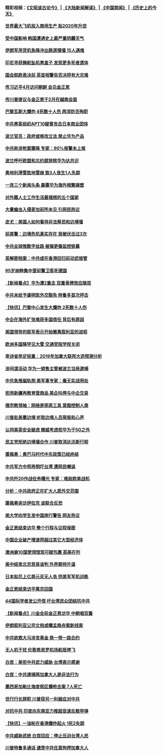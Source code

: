 #### 精彩视频：[《文昭谈古论今》](https://github.com/gfw-breaker/wenzhao/blob/master/README.md?t=01142131) | [《大陆新闻解读》](https://github.com/gfw-breaker/ntdtv-comedy/blob/master/README.md?t=01142131) | [《中国禁闻》](https://github.com/gfw-breaker/ntdtv-news/blob/master/README.md?t=01142131) | [《历史上的今天》](https://github.com/gfw-breaker/today-in-history/blob/master/README.md?t=01142131) 

#### [世界最大飞机投入商用生产 拟2020年升空](../pages/nsc418/n10975188.md?t=01142131) 

#### [受中国影响 韩国遭遇史上最严重阴霾天气](../pages/nsc418/n10974564.md?t=01142131) 

#### [伊朗军用货机急降冲出跑道撞墙 15人遇难](../pages/nsc418/n10974806.md?t=01142131) 

#### [印尼寻获狮航坠机黑盒子 发现更多死者遗体](../pages/nsc418/n10974514.md?t=01142131) 

#### [国会脱欧表决前 英首相警告否决将有大灾难](../pages/nsc418/n10974483.md?t=01142131) 

#### [传习近平4月访问朝鲜 会见金正恩](../pages/nsc418/n10974482.md?t=01142131) 

#### [传川普提议与金正恩于2月在越南会面](../pages/nsc418/n10974214.md?t=01142131) 

#### [巴黎瓦斯大爆炸 4死数十人伤 两消防员殉职](../pages/nsc418/n10973956.md?t=01142131) 

#### [中共黑客组织APT10疑曾攻击日本商业团体](../pages/nsc418/n10973309.md?t=01142131) 

#### [波兰官员：政府或修改立法 禁止华为产品](../pages/nsc418/n10973119.md?t=01142131) 

#### [中共称涉枪案骤降 专家：90%报警未上报](../pages/nsc418/n10972910.md?t=01142131) 

#### [波兰呼吁欧盟和北约就排除华为达共识](../pages/nsc418/n10972945.md?t=01142131) 

#### [奥地利滑雪胜地雪崩 致3人丧生1人失踪](../pages/nsc418/n10972686.md?t=01142131) 

#### [一连三个新闻头条 暴露华为海外频繁碰壁](../pages/nsc418/n10971567.md?t=01142131) 

#### [对外籍人士工作生活最理想的五个国家](../pages/nsc418/n10967253.md?t=01142131) 

#### [大量蝗虫入侵麦加前所未见 引网民热议](../pages/nsc418/n10971942.md?t=01142131) 

#### [皮尤：美国人如何看待非法移民和边境墙](../pages/nsc418/n10971472.md?t=01142131) 

#### [前美警：边境危机真实存在 我被伏击过3次](../pages/nsc418/n10971325.md?t=01142131) 

#### [中共全球推数字丝路 被揭更像监控铁幕](../pages/nsc418/n10971263.md?t=01142131) 

#### [英解密档案：中共或在香港回归前动武接管](../pages/nsc418/n10971281.md?t=01142131) 

#### [95岁纳粹集中营前警卫客死德国](../pages/nsc418/n10971172.md?t=01142131) 

#### [【新闻看点】华为遭2重击 双重骨牌效应隐现](../pages/nsc418/n10971234.md?t=01142131) 

#### [中共未给予康明凯外交豁免 特鲁多首次抨击](../pages/nsc418/n10970976.md?t=01142131) 

#### [【快讯】巴黎中心发生大爆炸 2死数十人伤](../pages/nsc418/n10970675.md?t=01142131) 

#### [中企在海外扩张难获多国信任 背后有原因](../pages/nsc418/n10969228.md?t=01142131) 

#### [美国领导的联军表示开始撤离叙利亚的进程](../pages/nsc418/n10969434.md?t=01142131) 

#### [欧洲多国降罕见大雪  交通受阻学校关闭](../pages/nsc418/n10969390.md?t=01142131) 

#### [卑诗省举足轻重：2019年加拿大联邦大选预测分析](../pages/nsc418/n10969417.md?t=01142131) 

#### [涉间谍活动 华为一销售主管被波兰当局逮捕](../pages/nsc418/n10968651.md?t=01142131) 

#### [中共急推磁轨炮 美军事专家：毫无实战用处](../pages/nsc418/n10968326.md?t=01142131) 

#### [拒用新疆再教育营商品 美企叫停与中企交易](../pages/nsc418/n10967266.md?t=01142131) 

#### [俄宗教领袖：网络是邪恶工具 意图控制人类](../pages/nsc418/n10967762.md?t=01142131) 

#### [川普赴美墨边境 听取边境人员简报和心声](../pages/nsc418/n10966781.md?t=01142131) 

#### [认同美英安全疑虑 挪威考虑拒华为于5G之外](../pages/nsc418/n10966374.md?t=01142131) 

#### [民主党拒绝边境墙合作 川普取消达沃斯行程](../pages/nsc418/n10966613.md?t=01142131) 

#### [蓬佩奥：奥巴马时代中东政策已经终结](../pages/nsc418/n10966603.md?t=01142131) 

#### [中共军方中将再恫吓台湾 遭网民嘲讽](../pages/nsc418/n10965590.md?t=01142131) 

#### [中共歼20作战任务曝光 专家：难敌欧美战机](../pages/nsc418/n10965390.md?t=01142131) 

#### [分析：中共政府正在扩大人质外交范围](../pages/nsc418/n10964360.md?t=01142131) 

#### [蓬佩奥突访伊拉克 谈联合反恐](../pages/nsc418/n10964356.md?t=01142131) 

#### [美大学向学生发中国旅行警告 网友热议](../pages/nsc418/n10964289.md?t=01142131) 

#### [金正恩结束访华 整个行程与议程保密](../pages/nsc418/n10964023.md?t=01142131) 

#### [中国企业破产增速将超过其它大型经济体](../pages/nsc418/n10964069.md?t=01142131) 

#### [澳洲逾10国使领馆现可疑包裹 英美在列](../pages/nsc418/n10963456.md?t=01142131) 

#### [美中结束北京贸易谈判 外界期待升温](../pages/nsc418/n10962435.md?t=01142131) 

#### [日本拟花上亿美元买无人岛 供美军军机训练](../pages/nsc418/n10963404.md?t=01142131) 

#### [金正恩结束访华离京回国](../pages/nsc418/n10963076.md?t=01142131) 

#### [44国际学者发公开信 吁台湾民众团结抗中共](../pages/nsc418/n10962186.md?t=01142131) 

#### [【新闻看点】川金会前金正恩访华 中朝唱双簧](../pages/nsc418/n10962061.md?t=01142131) 

#### [伊朗叙利亚公司文档或曝孟晚舟案新线索](../pages/nsc418/n10962067.md?t=01142131) 

#### [中共欲救大马涉贪基金 换一带一路合约](../pages/nsc418/n10962070.md?t=01142131) 

#### [无人机干扰 伦敦希思罗机场航班停飞](../pages/nsc418/n10962109.md?t=01142131) 

#### [白宫：美拒中共武力威胁 台湾表示感谢](../pages/nsc418/n10962051.md?t=01142131) 

#### [白宫：中共逮捕两加拿大人是非法行为](../pages/nsc418/n10962084.md?t=01142131) 

#### [墨西哥加勒比海度假区爆枪击案 7人死亡](../pages/nsc418/n10961738.md?t=01142131) 

#### [世行行长辞职 川普获另一利器应对中共](../pages/nsc418/n10961551.md?t=01142131) 

#### [对抗中共 印度向东南亚力推超音速反舰导弹](../pages/nsc418/n10961169.md?t=01142131) 

#### [【快讯】一油轮在香港爆炸起火 1死2失踪](../pages/nsc418/n10961201.md?t=01142131) 

#### [中共威胁武统 白宫回应：停止压迫台湾人民](../pages/nsc418/n10961171.md?t=01142131) 

#### [川普特鲁多通话 谴责中共任意拘押加拿大人](../pages/nsc418/n10960793.md?t=01142131) 

